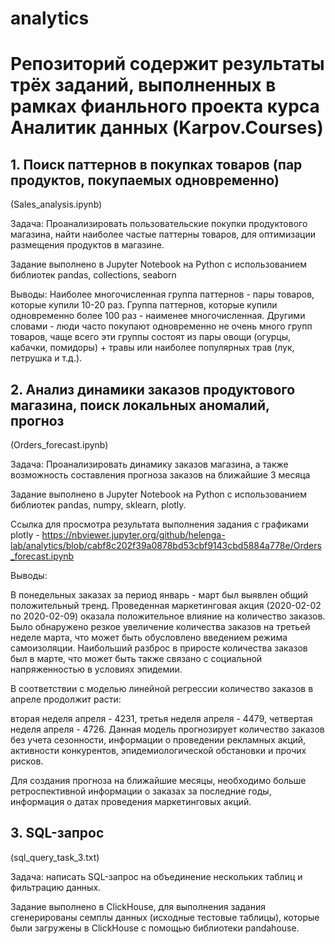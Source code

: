 # analytics
# Репозиторий содержит результаты трёх заданий, выполненных в рамках фианльного проекта курса Аналитик данных (Karpov.Courses)

## 1. Поиск паттернов в покупках товаров (пар продуктов, покупаемых одновременно)
(Sales_analysis.ipynb)

Задача: Проанализировать пользовательские покупки продуктового магазина, найти наиболее частые паттерны товаров, для оптимизации размещения продуктов в магазине.

Задание выполнено в Jupyter Notebook на Python с использованием библиотек pandas, collections, seaborn

Выводы:
Наиболее многочисленная группа паттернов - пары товаров, которые купили 10-20 раз. Группа паттернов, которые купили одновременно более 100 раз - наименее многочисленная. Другими словами - люди часто покупают одновременно не очень много групп товаров, чаще всего эти группы состоят из пары овощи (огурцы, кабачки, помидоры) + травы или наиболее популярных трав (лук, петрушка и т.д.).

## 2. Анализ динамики заказов продуктового магазина, поиск локальных аномалий, прогноз
(Orders_forecast.ipynb)

Задача: Проанализировать динамику заказов магазина, а также возможность составления прогноза заказов на ближайшие 3 месяца

Задание выполнено в Jupyter Notebook на Python с использованием библиотек pandas, numpy, sklearn, plotly.

Ссылка для просмотра результата выполнения задания с графиками plotly - https://nbviewer.jupyter.org/github/helenga-lab/analytics/blob/cabf8c202f39a0878bd53cbf9143cbd5884a778e/Orders_forecast.ipynb

Выводы:

В понедельных заказах за период январь - март был выявлен общий положительный тренд. Проведенная маркетинговая акция (2020-02-02 по 2020-02-09) оказала положительное влияние на количество заказов. Было обнаружено резкое увеличение количества заказов на третьей неделе марта, что может быть обусловлено введением режима самоизоляции. Наибольший разброс в приросте количества заказов был в марте, что может быть также связано с социальной напряженностью в условиях эпидемии.

В соответствии с моделью линейной регрессии количество заказов в апреле продолжит расти:

вторая неделя апреля - 4231,
третья неделя апреля - 4479,
четвертая неделя апреля - 4726. 
Данная модель прогнозирует количество заказов без учета сезонности, информации о проведении рекламных акций, активности конкурентов, эпидемиологической обстановки и прочих рисков.

Для создания прогноза на ближайшие месяцы, необходимо больше ретроспективной информации о заказах за последние годы, информация о датах проведения маркетинговых акций.

## 3. SQL-запрос
(sql_query_task_3.txt)

Задача: написать SQL-запрос на объединение нескольких таблиц и фильтрацию данных.

Задание выполнено в ClickHouse, для выполнения задания сгенерированы семплы данных (исходные тестовые таблицы), которые были загружены в ClickHouse c помощью библиотеки pandahouse.

